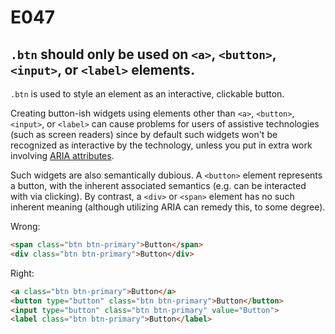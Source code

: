# E047
## `.btn` should only be used on `<a>`, `<button>`, `<input>`, or `<label>` elements.

`.btn` is used to style an element as an interactive, clickable button.

Creating button-ish widgets using elements other than `<a>`, `<button>`, `<input>`, or `<label>` can cause problems for users of assistive technologies (such as screen readers) since by default such widgets won't be recognized as interactive by the technology, unless you put in extra work involving [ARIA attributes](https://developer.mozilla.org/en-US/docs/Web/Accessibility/ARIA).

Such widgets are also semantically dubious. A `<button>` element represents a button, with the inherent associated semantics (e.g. can be interacted with via clicking). By contrast, a `<div>` or `<span>` element has no such inherent meaning (although utilizing ARIA can remedy this, to some degree).

Wrong:
```html
<span class="btn btn-primary">Button</span>
<div class="btn btn-primary">Button</div>
```

Right:
```html
<a class="btn btn-primary">Button</a>
<button type="button" class="btn btn-primary">Button</button>
<input type="button" class="btn btn-primary" value="Button">
<label class="btn btn-primary">Button</label>
```